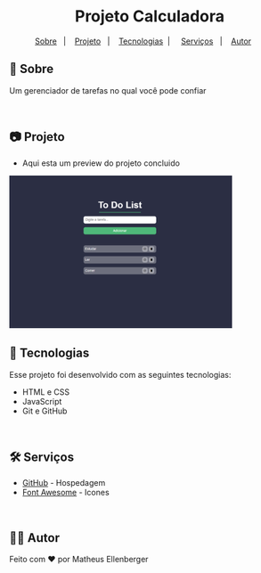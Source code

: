 <h1 align="center"> Projeto Calculadora </h1>

<p align="center">
  <a href="#-sobre">Sobre</a>&nbsp;&nbsp;&nbsp;|&nbsp;&nbsp;&nbsp;
  <a href="#-projeto">Projeto</a>&nbsp;&nbsp;&nbsp;|&nbsp;&nbsp;&nbsp;
  <a href="#-tecnologias">Tecnologias</a>&nbsp;&nbsp;|&nbsp;&nbsp;&nbsp;&nbsp;
  <a href="#-Serviços">Serviços</a>&nbsp;&nbsp;&nbsp;|&nbsp;&nbsp;&nbsp;
  <a href="#-Autor">Autor</a>&nbsp;&nbsp;&nbsp;&nbsp;&nbsp;&nbsp;
</p>

## 🎯 Sobre

Um gerenciador de tarefas no qual você pode confiar 

<br>

## 📷 Projeto

- Aqui esta um preview do projeto concluido

<img src="./img/img-project.png" width="400px">

<br>

## 🚀 Tecnologias

Esse projeto foi desenvolvido com as seguintes tecnologias:

- HTML e CSS
- JavaScript
- Git e GitHub

<br>

## 🛠️ Serviços

- <a href="https://github.com/Matheus-Ellenberger">GitHub</a> - Hospedagem
- <a href="fontawesome.com">Font Awesome</a> - Icones

<br>

## 🙋‍♂️ Autor

Feito com ❤️ por Matheus Ellenberger




